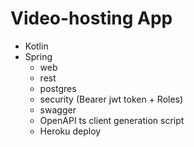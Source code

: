 # Video-hosting App

- Kotlin
- Spring
  - web
  - rest
  - postgres
  - security (Bearer jwt token + Roles)
  - swagger
  - OpenAPI ts client generation script
  - Heroku deploy
